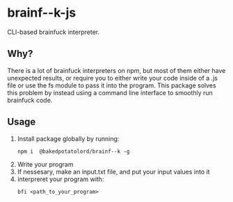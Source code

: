 # brainf--k-js
CLI-based brainfuck interpreter.

## Why?
There is a lot of brainfuck interpreters on npm, but most of them either have unexpected results, or require you to either write your code inside of a .js file or use the fs module to pass it into the program. This package solves this problem by instead using a command line interface to smoothly run brainfuck code.

## Usage
<ol>
  <li>Install package globally by running:

  `npm i  @bakedpotatolord/brainf--k -g`
  </li>
  <li>Write your program </li>
  <li>If nessesary, make an input.txt file, and put your input values into it</li>
  <li>interpreret your program with:
  
  `bfi <path_to_your_program>`
  </li>
<ol>